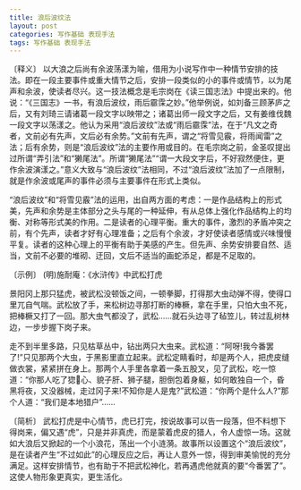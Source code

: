 ```yaml
---
title: 浪后波纹法
layout: post
categories: 写作基础 表现手法
tags: 写作基础 表现手法
---
```


〔释义〕 以大浪之后尚有余波荡漾为喻，借用为小说写作中一种情节安排的技法。即在一段主要事件或重大情节之后，安排一段类似的小的事件或情节，以为尾声和余波，使读者尽兴。这一技法概念是毛宗岗在《读三国志法》中提出来的。他说：“《三国志》一书，有浪后波纹，雨后霢霂之妙。”他举例说，如刘备三顾茅庐之后，又有刘琦三请诸葛一段文字以映带之；诸葛出师一段文字之后，又有姜维伐魏一段文字以荡漾之。他认为采用“浪后波纹”法或“雨后霢霂”法，在于“凡文之奇者，文前必有先声，文后必有余势。”文前有先声，谓之“将雪见霰，将雨闻雷”之法；后有余势，则是“浪后波纹”法的主要作用或目的。在毛宗岗之前，金圣叹提出过所谓“弄引法”和“獭尾法”。所谓“獭尾法”“谓一大段文字后，不好寂然便住，更作余波演漾之。”意义大致与“浪后波纹”法相同，不过“浪后波纹”法加了一点限制，就是作余波或尾声的事件必须与主要事件在形式上类似。

“浪后波纹”和“将雪见霰”法的运用，出自两方面的考虑：一是作品结构上的形式美，先声和余势是主体部分之头与尾的一种延伸，有从总体上强化作品结构上的均衡、对称等形式美的作用。二是读者的心理平衡。重大的事件，激烈的矛盾冲突之前，有个先声，读者才好有心理准备；之后有个余波，才好使读者感情或兴味慢慢平复。读者的这种心理上的平衡有助于美感的产生。但先声、余势安排要自然、适当，文前不必要的堆砌、迂回，文后不适当的画蛇添足，都是不足取的。

〔示例〕 (明)施耐庵：《水浒传》中武松打虎

景阳冈上那只猛虎，被武松没顿饭之间，一顿拳脚，打得那大虫动弹不得，使得口里兀自气喘。武松放了手，来松树边寻那打断的棒橛，拿在手里，只怕大虫不死，把棒橛又打了一回。那大虫气都没了，武松……就石头边寻了毡笠儿，转过乱树林边，一步步握下岗子来。

走不到半里多路，只见枯草丛中，钻出两只大虫来。武松道：“阿呀!我今番罢了!”只见那两个大虫，于黑影里直立起来。武松定睛看时，却是两个人，把虎皮缝做衣裳，紧紧拼在身上。那两个人手里各拿着一条五股叉，见了武松，吃一惊道：“你那人吃了㺀𤝽心、貌子肝、狮子腿，胆倒包着身躯，如何敢独自一个，昏黑将夜，又没器械，走过冈子来!不知你是人是鬼?”武松道：“你两个是什么人?”那个人道：“我们是本地猎户”……

〔简析〕 武松打虎是中心情节，虎已打完，按说故事可以告一段落，但不料想下得岗来，偏又遇“虎”，只是并非真虎，而是蒙着虎皮的猎人，令人虚惊一场。这就如大浪后又掀起的一个小浪花，荡出一个小涟漪。故事所以设置这个“浪后波纹”，是在读者产生“不过如此”的心理反应之后，再让人意外一惊，得到审美愉悦的充分满足。这样安排情节，也有助于不把武松神化，若再遇虎他就真的要“今番罢了”。这使人物形象更真实，更生活化。 